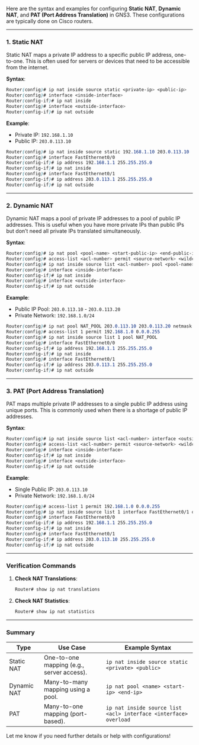 Here are the syntax and examples for configuring **Static NAT**, **Dynamic NAT**, and **PAT (Port Address Translation)** in GNS3. These configurations are typically done on Cisco routers.

---

### **1. Static NAT**

Static NAT maps a private IP address to a specific public IP address, one-to-one. This is often used for servers or devices that need to be accessible from the internet.

**Syntax**:

```css
Router(config)# ip nat inside source static <private-ip> <public-ip>
Router(config)# interface <inside-interface>
Router(config-if)# ip nat inside
Router(config)# interface <outside-interface>
Router(config-if)# ip nat outside
```

**Example**:

- Private IP: `192.168.1.10`
- Public IP: `203.0.113.10`

```css
Router(config)# ip nat inside source static 192.168.1.10 203.0.113.10
Router(config)# interface FastEthernet0/0
Router(config-if)# ip address 192.168.1.1 255.255.255.0
Router(config-if)# ip nat inside
Router(config)# interface FastEthernet0/1
Router(config-if)# ip address 203.0.113.1 255.255.255.0
Router(config-if)# ip nat outside
```

---

### **2. Dynamic NAT**

Dynamic NAT maps a pool of private IP addresses to a pool of public IP addresses. This is useful when you have more private IPs than public IPs but don’t need all private IPs translated simultaneously.

**Syntax**:

```css
Router(config)# ip nat pool <pool-name> <start-public-ip> <end-public-ip> netmask <subnet-mask>
Router(config)# access-list <acl-number> permit <source-network> <wildcard-mask>
Router(config)# ip nat inside source list <acl-number> pool <pool-name>
Router(config)# interface <inside-interface>
Router(config-if)# ip nat inside
Router(config)# interface <outside-interface>
Router(config-if)# ip nat outside
```

**Example**:

- Public IP Pool: `203.0.113.10` - `203.0.113.20`
- Private Network: `192.168.1.0/24`

```css
Router(config)# ip nat pool NAT_POOL 203.0.113.10 203.0.113.20 netmask 255.255.255.0
Router(config)# access-list 1 permit 192.168.1.0 0.0.0.255
Router(config)# ip nat inside source list 1 pool NAT_POOL
Router(config)# interface FastEthernet0/0
Router(config-if)# ip address 192.168.1.1 255.255.255.0
Router(config-if)# ip nat inside
Router(config)# interface FastEthernet0/1
Router(config-if)# ip address 203.0.113.1 255.255.255.0
Router(config-if)# ip nat outside
```

---

### **3. PAT (Port Address Translation)**

PAT maps multiple private IP addresses to a single public IP address using unique ports. This is commonly used when there is a shortage of public IP addresses.

**Syntax**:

```css
Router(config)# ip nat inside source list <acl-number> interface <outside-interface> overload
Router(config)# access-list <acl-number> permit <source-network> <wildcard-mask>
Router(config)# interface <inside-interface>
Router(config-if)# ip nat inside
Router(config)# interface <outside-interface>
Router(config-if)# ip nat outside
```

**Example**:

- Single Public IP: `203.0.113.10`
- Private Network: `192.168.1.0/24`

```css
Router(config)# access-list 1 permit 192.168.1.0 0.0.0.255
Router(config)# ip nat inside source list 1 interface FastEthernet0/1 overload
Router(config)# interface FastEthernet0/0
Router(config-if)# ip address 192.168.1.1 255.255.255.0
Router(config-if)# ip nat inside
Router(config)# interface FastEthernet0/1
Router(config-if)# ip address 203.0.113.10 255.255.255.0
Router(config-if)# ip nat outside
```

---

### **Verification Commands**

1. **Check NAT Translations**:
    
    ```c
    Router# show ip nat translations
    ```
    
2. **Check NAT Statistics**:
    
    ```c
    Router# show ip nat statistics
    ```
    

---

### **Summary**

|Type|Use Case|Example Syntax|
|---|---|---|
|Static NAT|One-to-one mapping (e.g., server access).|`ip nat inside source static <private> <public>`|
|Dynamic NAT|Many-to-many mapping using a pool.|`ip nat pool <name> <start-ip> <end-ip>`|
|PAT|Many-to-one mapping (port-based).|`ip nat inside source list <acl> interface <interface> overload`|

Let me know if you need further details or help with configurations!